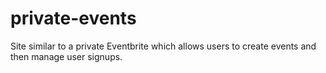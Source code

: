 # private-events
Site similar to a private Eventbrite which allows users to create events and then manage user signups.
